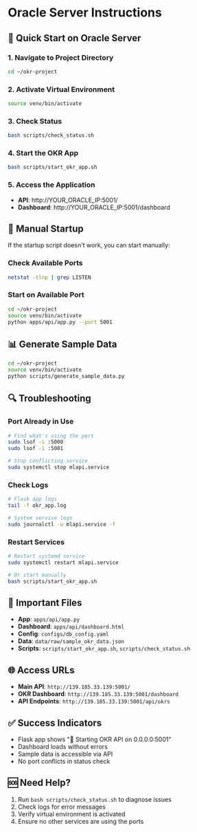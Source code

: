 # Oracle Server Instructions

## 🚀 Quick Start on Oracle Server

### 1. Navigate to Project Directory
```bash
cd ~/okr-project
```

### 2. Activate Virtual Environment
```bash
source venv/bin/activate
```

### 3. Check Status
```bash
bash scripts/check_status.sh
```

### 4. Start the OKR App
```bash
bash scripts/start_okr_app.sh
```

### 5. Access the Application
- **API**: http://YOUR_ORACLE_IP:5001/
- **Dashboard**: http://YOUR_ORACLE_IP:5001/dashboard

## 🔧 Manual Startup

If the startup script doesn't work, you can start manually:

### Check Available Ports
```bash
netstat -tlnp | grep LISTEN
```

### Start on Available Port
```bash
cd ~/okr-project
source venv/bin/activate
python apps/api/app.py --port 5001
```

## 📊 Generate Sample Data

```bash
cd ~/okr-project
source venv/bin/activate
python scripts/generate_sample_data.py
```

## 🔍 Troubleshooting

### Port Already in Use
```bash
# Find what's using the port
sudo lsof -i :5000
sudo lsof -i :5001

# Stop conflicting service
sudo systemctl stop mlapi.service
```

### Check Logs
```bash
# Flask app logs
tail -f okr_app.log

# System service logs
sudo journalctl -u mlapi.service -f
```

### Restart Services
```bash
# Restart systemd service
sudo systemctl restart mlapi.service

# Or start manually
bash scripts/start_okr_app.sh
```

## 📁 Important Files

- **App**: `apps/api/app.py`
- **Dashboard**: `apps/api/dashboard.html`
- **Config**: `configs/db_config.yaml`
- **Data**: `data/raw/sample_okr_data.json`
- **Scripts**: `scripts/start_okr_app.sh`, `scripts/check_status.sh`

## 🌐 Access URLs

- **Main API**: `http://139.185.33.139:5001/`
- **OKR Dashboard**: `http://139.185.33.139:5001/dashboard`
- **API Endpoints**: `http://139.185.33.139:5001/api/okrs`

## ✅ Success Indicators

- Flask app shows "🚀 Starting OKR API on 0.0.0.0:5001"
- Dashboard loads without errors
- Sample data is accessible via API
- No port conflicts in status check

## 🆘 Need Help?

1. Run `bash scripts/check_status.sh` to diagnose issues
2. Check logs for error messages
3. Verify virtual environment is activated
4. Ensure no other services are using the ports
